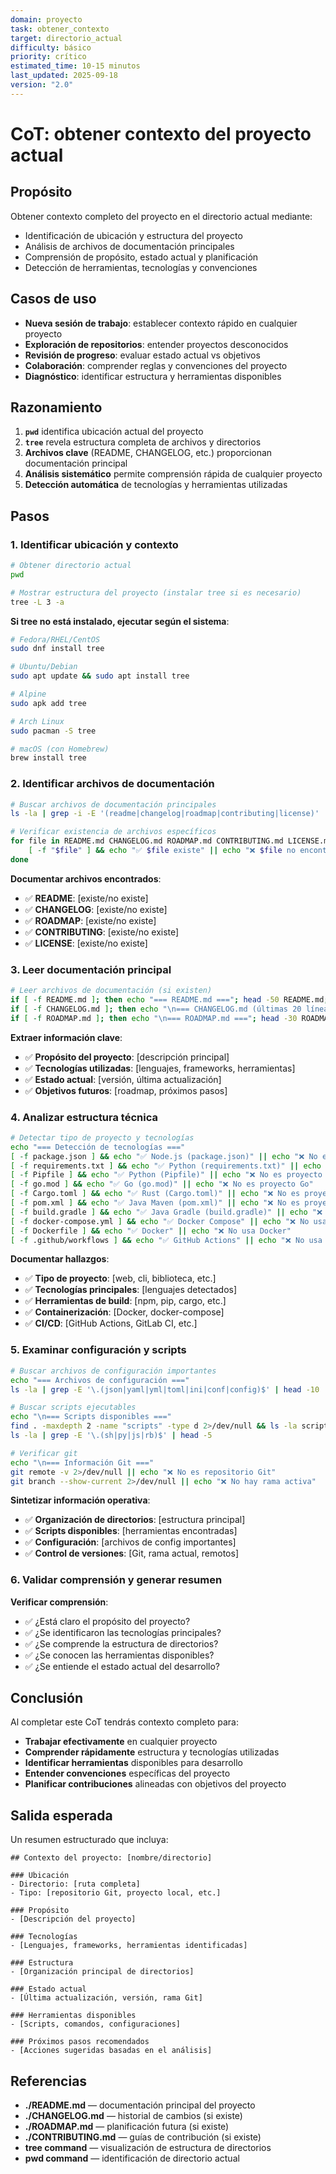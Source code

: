 ```yaml
---
domain: proyecto
task: obtener_contexto
target: directorio_actual
difficulty: básico
priority: crítico
estimated_time: 10-15 minutos
last_updated: 2025-09-18
version: "2.0"
---
```

<!-- markdownlint-disable MD041 -->

# CoT: obtener contexto del proyecto actual

## Propósito

Obtener contexto completo del proyecto en el directorio actual mediante:

- Identificación de ubicación y estructura del proyecto
- Análisis de archivos de documentación principales
- Comprensión de propósito, estado actual y planificación
- Detección de herramientas, tecnologías y convenciones

## Casos de uso

- **Nueva sesión de trabajo**: establecer contexto rápido en cualquier proyecto
- **Exploración de repositorios**: entender proyectos desconocidos
- **Revisión de progreso**: evaluar estado actual vs objetivos
- **Colaboración**: comprender reglas y convenciones del proyecto
- **Diagnóstico**: identificar estructura y herramientas disponibles

## Razonamiento

1. **`pwd`** identifica ubicación actual del proyecto
2. **`tree`** revela estructura completa de archivos y directorios
3. **Archivos clave** (README, CHANGELOG, etc.) proporcionan documentación principal
4. **Análisis sistemático** permite comprensión rápida de cualquier proyecto
5. **Detección automática** de tecnologías y herramientas utilizadas

## Pasos

### 1. Identificar ubicación y contexto

```bash
# Obtener directorio actual
pwd

# Mostrar estructura del proyecto (instalar tree si es necesario)
tree -L 3 -a
```

**Si tree no está instalado, ejecutar según el sistema**:

```bash
# Fedora/RHEL/CentOS
sudo dnf install tree

# Ubuntu/Debian
sudo apt update && sudo apt install tree

# Alpine
sudo apk add tree

# Arch Linux
sudo pacman -S tree

# macOS (con Homebrew)
brew install tree
```

### 2. Identificar archivos de documentación

```bash
# Buscar archivos de documentación principales
ls -la | grep -i -E '(readme|changelog|roadmap|contributing|license)'

# Verificar existencia de archivos específicos
for file in README.md CHANGELOG.md ROADMAP.md CONTRIBUTING.md LICENSE.md LICENSE.txt LICENSE; do
    [ -f "$file" ] && echo "✅ $file existe" || echo "❌ $file no encontrado"
done
```

**Documentar archivos encontrados**:

- ✅ **README**: [existe/no existe]
- ✅ **CHANGELOG**: [existe/no existe]
- ✅ **ROADMAP**: [existe/no existe]
- ✅ **CONTRIBUTING**: [existe/no existe]
- ✅ **LICENSE**: [existe/no existe]

### 3. Leer documentación principal

```bash
# Leer archivos de documentación (si existen)
if [ -f README.md ]; then echo "=== README.md ==="; head -50 README.md; fi
if [ -f CHANGELOG.md ]; then echo "\n=== CHANGELOG.md (últimas 20 líneas) ==="; tail -20 CHANGELOG.md; fi
if [ -f ROADMAP.md ]; then echo "\n=== ROADMAP.md ==="; head -30 ROADMAP.md; fi
```

**Extraer información clave**:

- ✅ **Propósito del proyecto**: [descripción principal]
- ✅ **Tecnologías utilizadas**: [lenguajes, frameworks, herramientas]
- ✅ **Estado actual**: [versión, última actualización]
- ✅ **Objetivos futuros**: [roadmap, próximos pasos]

### 4. Analizar estructura técnica

```bash
# Detectar tipo de proyecto y tecnologías
echo "=== Detección de tecnologías ==="
[ -f package.json ] && echo "✅ Node.js (package.json)" || echo "❌ No es proyecto Node.js"
[ -f requirements.txt ] && echo "✅ Python (requirements.txt)" || echo "❌ No es proyecto Python (requirements.txt)"
[ -f Pipfile ] && echo "✅ Python (Pipfile)" || echo "❌ No es proyecto Python (Pipfile)"
[ -f go.mod ] && echo "✅ Go (go.mod)" || echo "❌ No es proyecto Go"
[ -f Cargo.toml ] && echo "✅ Rust (Cargo.toml)" || echo "❌ No es proyecto Rust"
[ -f pom.xml ] && echo "✅ Java Maven (pom.xml)" || echo "❌ No es proyecto Java Maven"
[ -f build.gradle ] && echo "✅ Java Gradle (build.gradle)" || echo "❌ No es proyecto Java Gradle"
[ -f docker-compose.yml ] && echo "✅ Docker Compose" || echo "❌ No usa Docker Compose"
[ -f Dockerfile ] && echo "✅ Docker" || echo "❌ No usa Docker"
[ -f .github/workflows ] && echo "✅ GitHub Actions" || echo "❌ No usa GitHub Actions"
```

**Documentar hallazgos**:

- ✅ **Tipo de proyecto**: [web, cli, biblioteca, etc.]
- ✅ **Tecnologías principales**: [lenguajes detectados]
- ✅ **Herramientas de build**: [npm, pip, cargo, etc.]
- ✅ **Containerización**: [Docker, docker-compose]
- ✅ **CI/CD**: [GitHub Actions, GitLab CI, etc.]

### 5. Examinar configuración y scripts

```bash
# Buscar archivos de configuración importantes
echo "=== Archivos de configuración ==="
ls -la | grep -E '\.(json|yaml|yml|toml|ini|conf|config)$' | head -10

# Buscar scripts ejecutables
echo "\n=== Scripts disponibles ==="
find . -maxdepth 2 -name "scripts" -type d 2>/dev/null && ls -la scripts/ 2>/dev/null
ls -la | grep -E '\.(sh|py|js|rb)$' | head -5

# Verificar git
echo "\n=== Información Git ==="
git remote -v 2>/dev/null || echo "❌ No es repositorio Git"
git branch --show-current 2>/dev/null || echo "❌ No hay rama activa"
```

**Sintetizar información operativa**:

- ✅ **Organización de directorios**: [estructura principal]
- ✅ **Scripts disponibles**: [herramientas encontradas]
- ✅ **Configuración**: [archivos de config importantes]
- ✅ **Control de versiones**: [Git, rama actual, remotos]

### 6. Validar comprensión y generar resumen

**Verificar comprensión**:

- ✅ ¿Está claro el propósito del proyecto?
- ✅ ¿Se identificaron las tecnologías principales?
- ✅ ¿Se comprende la estructura de directorios?
- ✅ ¿Se conocen las herramientas disponibles?
- ✅ ¿Se entiende el estado actual del desarrollo?

## Conclusión

Al completar este CoT tendrás contexto completo para:

- **Trabajar efectivamente** en cualquier proyecto
- **Comprender rápidamente** estructura y tecnologías utilizadas
- **Identificar herramientas** disponibles para desarrollo
- **Entender convenciones** específicas del proyecto
- **Planificar contribuciones** alineadas con objetivos del proyecto

## Salida esperada

Un resumen estructurado que incluya:

```text
## Contexto del proyecto: [nombre/directorio]

### Ubicación
- Directorio: [ruta completa]
- Tipo: [repositorio Git, proyecto local, etc.]

### Propósito
- [Descripción del proyecto]

### Tecnologías
- [Lenguajes, frameworks, herramientas identificadas]

### Estructura
- [Organización principal de directorios]

### Estado actual
- [Última actualización, versión, rama Git]

### Herramientas disponibles
- [Scripts, comandos, configuraciones]

### Próximos pasos recomendados
- [Acciones sugeridas basadas en el análisis]
```

## Referencias

- **./README.md** — documentación principal del proyecto
- **./CHANGELOG.md** — historial de cambios (si existe)
- **./ROADMAP.md** — planificación futura (si existe)
- **./CONTRIBUTING.md** — guías de contribución (si existe)
- **tree command** — visualización de estructura de directorios
- **pwd command** — identificación de directorio actual
